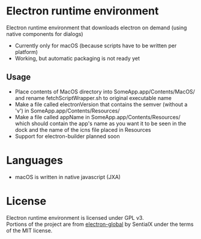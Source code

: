 # Electron runtime environment
Electron runtime environment that downloads electron on demand (using native components for dialogs)

- Currently only for macOS (because scripts have to be written per platform)
- Working, but automatic packaging is not ready yet

## Usage
- Place contents of MacOS directory into SomeApp.app/Contents/MacOS/ and rename fetchScriptWrapper.sh to original executable name
- Make a file called electronVersion that contains the semver (without a 'v') in SomeApp.app/Contents/Resources/
- Make a file called appName in SomeApp.app/Contents/Resources/ which should contain the app's name as you want it to be seen in the dock and the name of the icns file placed in Resources
- Support for electron-builder planned soon

# Languages
- macOS is written in native javascript (JXA)

# License
Electron runtime environment is licensed under GPL v3.  
Portions of the project are from [electron-global](https://github.com/sentialx/electron-global) by SentialX under the terms of the MIT license.